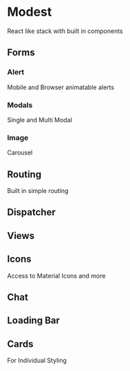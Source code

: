 # Modest
React like stack with built in components

## Forms

### Alert
Mobile and Browser animatable alerts

### Modals
Single and Multi Modal

### Image
Carousel

## Routing
Built in simple routing

## Dispatcher

## Views

## Icons
Access to Material Icons and more

## Chat

## Loading Bar

## Cards
For Individual Styling

